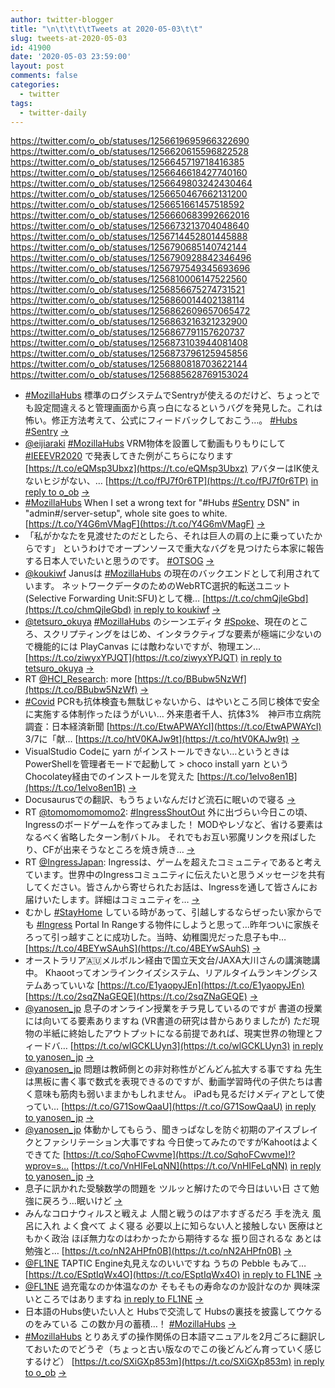 ```yaml
---
author: twitter-blogger
title: "\n\t\t\t\tTweets at 2020-05-03\t\t"
slug: tweets-at-2020-05-03
id: 41900
date: '2020-05-03 23:59:00'
layout: post
comments: false
categories:
  - twitter
tags:
  - twitter-daily
---
```


https://twitter.com/o_ob/statuses/1256619695966322690 https://twitter.com/o_ob/statuses/1256620615596822528 https://twitter.com/o_ob/statuses/1256645719718416385 https://twitter.com/o_ob/statuses/1256646618427740160 https://twitter.com/o_ob/statuses/1256649803242430464 https://twitter.com/o_ob/statuses/1256650467662131200 https://twitter.com/o_ob/statuses/1256651661457518592 https://twitter.com/o_ob/statuses/1256660683992662016 https://twitter.com/o_ob/statuses/1256673213704048640 https://twitter.com/o_ob/statuses/1256714452801445888 https://twitter.com/o_ob/statuses/1256790685140742144 https://twitter.com/o_ob/statuses/1256790928842346496 https://twitter.com/o_ob/statuses/1256797549345693696 https://twitter.com/o_ob/statuses/1256810006147522560 https://twitter.com/o_ob/statuses/1256856675274731521 https://twitter.com/o_ob/statuses/1256860014402138114 https://twitter.com/o_ob/statuses/1256862609657065472 https://twitter.com/o_ob/statuses/1256863216321232900 https://twitter.com/o_ob/statuses/1256867791157620737 https://twitter.com/o_ob/statuses/1256873103944081408 https://twitter.com/o_ob/statuses/1256873796125945856 https://twitter.com/o_ob/statuses/1256880818703622144 https://twitter.com/o_ob/statuses/1256885628769153024  

*   [#MozillaHubs](https://twitter.com/search?q=%23MozillaHubs&src=hash) 標準のログシステムでSentryが使えるのだけど、ちょっとでも設定間違えると管理画面から真っ白になるというバグを発見した。これは怖い。修正方法考えて、公式にフィードバックしておこう…。 [#Hubs](https://twitter.com/search?q=%23Hubs&src=hash) [#Sentry](https://twitter.com/search?q=%23Sentry&src=hash) [->](https://twitter.com/o_ob/statuses/1256619695966322690)
*   [@eijiaraki](https://twitter.com/eijiaraki) [#MozillaHubs](https://twitter.com/search?q=%23MozillaHubs&src=hash) VRM物体を設置して動画もりもりにして [#IEEEVR2020](https://twitter.com/search?q=%23IEEEVR2020&src=hash) で発表してきた例がこちらになります [https://t.co/eQMsp3Ubxz](https://t.co/eQMsp3Ubxz) アバターはIK使えないヒジがない、… [https://t.co/fPJ7f0r6TP](https://t.co/fPJ7f0r6TP) [in reply to o_ob](https://twitter.com/o_ob/statuses/1256404220489523200) [->](https://twitter.com/o_ob/statuses/1256620615596822528)
*   [#MozillaHubs](https://twitter.com/search?q=%23MozillaHubs&src=hash) When I set a wrong text for "#Hubs [#Sentry](https://twitter.com/search?q=%23Sentry&src=hash) DSN" in "admin#/server-setup", whole site goes to white. [https://t.co/Y4G6mVMagF](https://t.co/Y4G6mVMagF) [->](https://twitter.com/o_ob/statuses/1256645719718416385)
*   「私がかなたを見渡せたのだとしたら、それは巨人の肩の上に乗っていたからです」 というわけでオープンソースで重大なバグを見つけたら本家に報告する日本人でいたいと思うのです。 [#OTSOG](https://twitter.com/search?q=%23OTSOG&src=hash) [->](https://twitter.com/o_ob/statuses/1256646618427740160)
*   [@koukiwf](https://twitter.com/koukiwf) Janusは [#MozillaHubs](https://twitter.com/search?q=%23MozillaHubs&src=hash) の現在のバックエンドとして利用されています。 ネットワークデータのためのWebRTC選択的転送ユニット(Selective Forwarding Unit:SFU)として機… [https://t.co/chmQjleGbd](https://t.co/chmQjleGbd) [in reply to koukiwf](https://twitter.com/koukiwf/statuses/1255539752310239233) [->](https://twitter.com/o_ob/statuses/1256649803242430464)
*   [@tetsuro_okuya](https://twitter.com/tetsuro_okuya) [#MozillaHubs](https://twitter.com/search?q=%23MozillaHubs&src=hash) のシーンエディタ [#Spoke](https://twitter.com/search?q=%23Spoke&src=hash)、現在のところ、スクリプティングをはじめ、インタラクティブな要素が極端に少ないので機能的には PlayCanvas には敵わないですが、物理エン… [https://t.co/ziwyxYPJQT](https://t.co/ziwyxYPJQT) [in reply to tetsuro_okuya](https://twitter.com/tetsuro_okuya/statuses/1256091297317675008) [->](https://twitter.com/o_ob/statuses/1256650467662131200)
*   RT [@HCI_Research](https://twitter.com/HCI_Research): more [https://t.co/BBubw5NzWf](https://t.co/BBubw5NzWf) [->](https://twitter.com/o_ob/statuses/1256651661457518592)
*   [#Covid](https://twitter.com/search?q=%23Covid&src=hash) PCRも抗体検査も無駄じゃないから、はやいところ同じ検体で安全に実施する体制作ったほうがいい… 外来患者千人、抗体3%　神戸市立病院調査：日本経済新聞 [https://t.co/EtwAPWAYcI](https://t.co/EtwAPWAYcI) 3/7に「献… [https://t.co/htV0KAJw9t](https://t.co/htV0KAJw9t) [->](https://twitter.com/o_ob/statuses/1256660683992662016)
*   VisualStudio Codeに yarn がインストールできない…というときは PowerShellを管理者モードで起動して > choco install yarn という Chocolatey経由でのインストールを覚えた [https://t.co/1elvo8en1B](https://t.co/1elvo8en1B) [->](https://twitter.com/o_ob/statuses/1256673213704048640)
*   Docusaurusでの翻訳、もうちょいなんだけど流石に眠いので寝る [->](https://twitter.com/o_ob/statuses/1256714452801445888)
*   RT [@tomomomomomo2](https://twitter.com/tomomomomomo2): [#IngressShoutOut](https://twitter.com/search?q=%23IngressShoutOut&src=hash) 外に出づらい今日この頃、Ingressのボードゲームを作ってみました！ MODやレゾなど、省ける要素はなるべく省略したターン制バトル。 それでもお互い邪魔リンクを飛ばしたり、CFが出来そうなところを焼き焼き… [->](https://twitter.com/o_ob/statuses/1256790685140742144)
*   RT [@IngressJapan](https://twitter.com/IngressJapan): Ingressは、ゲームを超えたコミュニティであると考えています。世界中のIngressコミュニティに伝えたいと思うメッセージを共有してください。皆さんから寄せられたお話は、Ingressを通して皆さんにお届けいたします。詳細はコミュニティを… [->](https://twitter.com/o_ob/statuses/1256790928842346496)
*   むかし [#StayHome](https://twitter.com/search?q=%23StayHome&src=hash) している時があって、引越しするならぜったい家からでも [#Ingress](https://twitter.com/search?q=%23Ingress&src=hash) Portal In Rangeする物件にしようと思って…昨年ついに家族そろって引っ越すことに成功した。当時、幼稚園児だった息子も中… [https://t.co/4BEYwSAuhS](https://t.co/4BEYwSAuhS) [->](https://twitter.com/o_ob/statuses/1256797549345693696)
*   オーストラリア🇦🇺メルボルン経由で国立天文台/JAXA大川さんの講演聴講中。 Khaootってオンラインクイズシステム、リアルタイムランキングシステムあっていいな [https://t.co/E1yaopyJEn](https://t.co/E1yaopyJEn) [https://t.co/2sqZNaGEQE](https://t.co/2sqZNaGEQE) [->](https://twitter.com/o_ob/statuses/1256810006147522560)
*   [@yanosen_jp](https://twitter.com/yanosen_jp) 息子のオンライン授業をチラ見しているのですが 書道の授業には向いてる要素ありますね (VR書道の研究は昔からありましたが) ただ現物の半紙に終始したアウトプットになる前提であれば、現実世界の物理とフィードバ… [https://t.co/wlGCKLUyn3](https://t.co/wlGCKLUyn3) [in reply to yanosen_jp](https://twitter.com/yanosen_jp/statuses/1256774427703824385) [->](https://twitter.com/o_ob/statuses/1256856675274731521)
*   [@yanosen_jp](https://twitter.com/yanosen_jp) 問題は教師側との非対称性がどんどん拡大する事ですね 先生は黒板に書く事で数式を表現できるのですが、動画学習時代の子供たちは書く意味も筋肉も弱いままかもしれません。 iPadも見るだけメディアとして使ってい… [https://t.co/G71SowQaaU](https://t.co/G71SowQaaU) [in reply to yanosen_jp](https://twitter.com/yanosen_jp/statuses/1256858924961034240) [->](https://twitter.com/o_ob/statuses/1256860014402138114)
*   [@yanosen_jp](https://twitter.com/yanosen_jp) 体動かしてもらう、聞きっぱなしを防ぐ初期のアイスブレイクとファシリテーション大事ですね 今日使ってみたのですがKahootはよくできてた [https://t.co/SqhoFCwvme](https://t.co/SqhoFCwvme)!?wprov=s… [https://t.co/VnHIFeLqNN](https://t.co/VnHIFeLqNN) [in reply to yanosen_jp](https://twitter.com/yanosen_jp/statuses/1256860816977956864) [->](https://twitter.com/o_ob/statuses/1256862609657065472)
*   息子に訊かれた受験数学の問題を ツルッと解けたので今日はいい日 さて勉強に戻ろう…眠いけど [->](https://twitter.com/o_ob/statuses/1256863216321232900)
*   みんなコロナウィルスと戦えよ 人間と戦うのはアホすぎるだろ 手を洗え 風呂に入れ よく食べて よく寝る 必要以上に知らない人と接触しない 医療はともかく政治 ほぼ無力なのはわかったから期待するな 振り回されるな あとは勉強と… [https://t.co/nN2AHPfn0B](https://t.co/nN2AHPfn0B) [->](https://twitter.com/o_ob/statuses/1256867791157620737)
*   [@FL1NE](https://twitter.com/FL1NE) TAPTIC Engine丸見えなのいいですね うちの Pebble もみて… [https://t.co/ESptIqWx4O](https://t.co/ESptIqWx4O) [in reply to FL1NE](https://twitter.com/FL1NE/statuses/1256871329900290049) [->](https://twitter.com/o_ob/statuses/1256873103944081408)
*   [@FL1NE](https://twitter.com/FL1NE) 過充電なのか体温なのか そもそもの寿命なのか設計なのか 興味深いところではありますね [in reply to FL1NE](https://twitter.com/FL1NE/statuses/1256873491166408704) [->](https://twitter.com/o_ob/statuses/1256873796125945856)
*   日本語のHubs使いたい人と Hubsで交流して Hubsの裏技を披露してウケるのをみている この数か月の蓄積…！ [#MozillaHubs](https://twitter.com/search?q=%23MozillaHubs&src=hash) [->](https://twitter.com/o_ob/statuses/1256880818703622144)
*   [#MozillaHubs](https://twitter.com/search?q=%23MozillaHubs&src=hash) とりあえずの操作関係の日本語マニュアルを2月ごろに翻訳しておいたのでどうぞ（ちょっと古い版なのでこの後どんどん育っていく感じするけど） [https://t.co/SXiGXp853m](https://t.co/SXiGXp853m) [in reply to o_ob](https://twitter.com/o_ob/statuses/1256620615596822528) [->](https://twitter.com/o_ob/statuses/1256885628769153024)